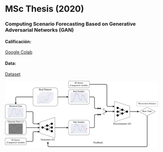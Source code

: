 # MSc Thesis (2020)
### Computing Scenario Forecasting Based on Generative Adversarial Networks (GAN)
#### Calificación: 
[Google Colab](https://drive.google.com/file/d/1EBcMLTUhuo9wVYoyQl_EGI-kvXpSoRse/view?usp=sharing)

#### Data:
[Dataset](https://drive.google.com/file/d/1_zUFIockLOs5pkGbzEjRU4Em5xvq4ayz/view?usp=sharing)

![alt text](GAN_architecture_2.png)
